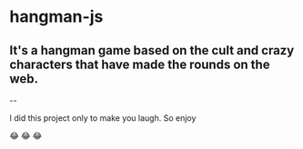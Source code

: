 # hangman-js
## It's a hangman game based on the cult and crazy characters that have made the rounds on the web.

--

I did this project only to make you laugh. So enjoy

:joy: :joy: :joy:
